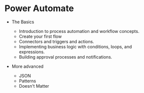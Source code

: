 # Power Automate 

- The Basics
   - Introduction to process automation and workflow concepts.
   - Create your first flow
   - Connectors and triggers and actions.
   - Implementing business logic with conditions, loops, and expressions.
   - Building approval processes and notifications.
 
- More advanced
   - JSON
   - Patterns
   - Doesn't Matter
   
     
     
